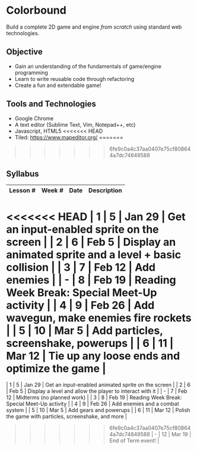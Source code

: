 # Colorbound
Build a complete 2D game and engine _from scratch_ using standard web technologies.

## Objective
* Gain an understanding of the fundamentals of game/engine programming
* Learn to write reusable code through refactoring
* Create a fun and extendable game!

## Tools and Technologies
* Google Chrome
* A text editor (Sublime Text, Vim, Notepad++, etc)
* Javascript, HTML5
<<<<<<< HEAD
* Tiled: https://www.mapeditor.org/
=======
>>>>>>> 6fe9c0a4c37aa0407e75cf808644a7dc74849588

## Syllabus
| Lesson # | Week # | Date          | Description                                           |
| -------- | ------ | ------------- | ------------------------------------------------------|
<<<<<<< HEAD
| 1        | 5      | Jan 29 | Get an input-enabled sprite on the screen |
| 2        | 6      | Feb 5 | Display an animated sprite and a level + basic collision |
| 3        | 7      | Feb 12 | Add enemies |
| -        | 8      | Feb 19 | Reading Week Break: Special Meet-Up activity |
| 4        | 9      | Feb 26 | Add wavegun, make enemies fire rockets |
| 5        | 10     | Mar 5 | Add particles, screenshake, powerups |
| 6        | 11     | Mar 12 | Tie up any loose ends and optimize the game |
=======
| 1        | 5      | Jan 29 | Get an input-enabled animated sprite on the screen |
| 2        | 6      | Feb 5 | Display a level and allow the player to interact with it |
| -        | 7      | Feb 12 | Midterms (no planned work) |
| 3        | 8      | Feb 19 | Reading Week Break: Special Meet-Up activity |
| 4        | 9      | Feb 26 | Add enemies and a combat system |
| 5        | 10     | Mar 5 | Add gears and powerups |
| 6        | 11     | Mar 12 | Polish the game with particles, screenshake, and more |
>>>>>>> 6fe9c0a4c37aa0407e75cf808644a7dc74849588
| -        | 12     | Mar 19 | End of Term event! |
